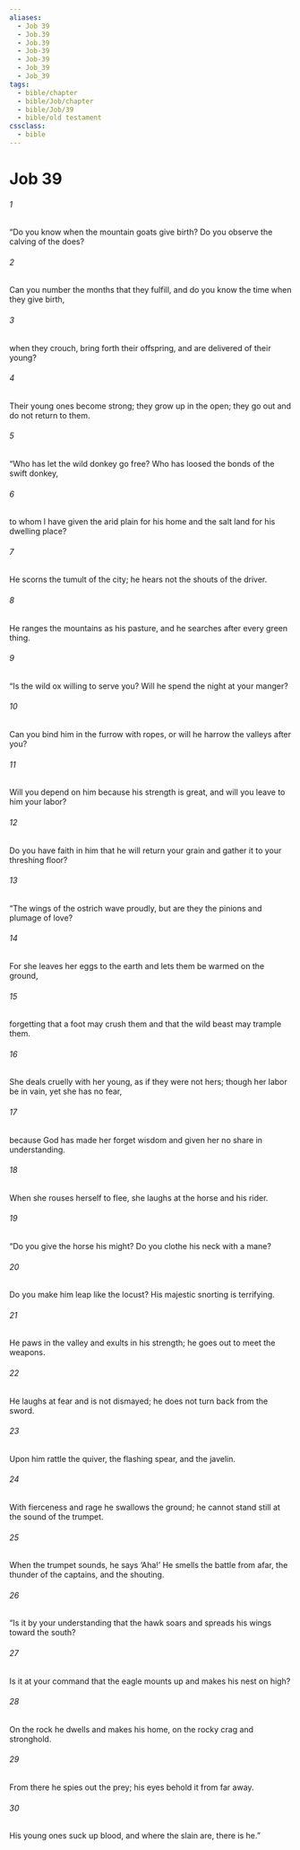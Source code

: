 ```yaml
---
aliases:
  - Job 39
  - Job.39
  - Job.39
  - Job-39
  - Job-39
  - Job_39
  - Job_39
tags:
  - bible/chapter
  - bible/Job/chapter
  - bible/Job/39
  - bible/old testament
cssclass:
  - bible
---
```


# Job 39

###### 1
“Do you know when the mountain goats give birth? Do you observe the calving of the does?
###### 2
Can you number the months that they fulfill, and do you know the time when they give birth,
###### 3
when they crouch, bring forth their offspring, and are delivered of their young?
###### 4
Their young ones become strong; they grow up in the open; they go out and do not return to them.
###### 5
“Who has let the wild donkey go free? Who has loosed the bonds of the swift donkey,
###### 6
to whom I have given the arid plain for his home and the salt land for his dwelling place?
###### 7
He scorns the tumult of the city; he hears not the shouts of the driver.
###### 8
He ranges the mountains as his pasture, and he searches after every green thing.
###### 9
“Is the wild ox willing to serve you? Will he spend the night at your manger?
###### 10
Can you bind him in the furrow with ropes, or will he harrow the valleys after you?
###### 11
Will you depend on him because his strength is great, and will you leave to him your labor?
###### 12
Do you have faith in him that he will return your grain and gather it to your threshing floor?
###### 13
“The wings of the ostrich wave proudly, but are they the pinions and plumage of love?
###### 14
For she leaves her eggs to the earth and lets them be warmed on the ground,
###### 15
forgetting that a foot may crush them and that the wild beast may trample them.
###### 16
She deals cruelly with her young, as if they were not hers; though her labor be in vain, yet she has no fear,
###### 17
because God has made her forget wisdom and given her no share in understanding.
###### 18
When she rouses herself to flee, she laughs at the horse and his rider.
###### 19
“Do you give the horse his might? Do you clothe his neck with a mane?
###### 20
Do you make him leap like the locust? His majestic snorting is terrifying.
###### 21
He paws in the valley and exults in his strength; he goes out to meet the weapons.
###### 22
He laughs at fear and is not dismayed; he does not turn back from the sword.
###### 23
Upon him rattle the quiver, the flashing spear, and the javelin.
###### 24
With fierceness and rage he swallows the ground; he cannot stand still at the sound of the trumpet.
###### 25
When the trumpet sounds, he says ‘Aha!’ He smells the battle from afar, the thunder of the captains, and the shouting.
###### 26
“Is it by your understanding that the hawk soars and spreads his wings toward the south?
###### 27
Is it at your command that the eagle mounts up and makes his nest on high?
###### 28
On the rock he dwells and makes his home, on the rocky crag and stronghold.
###### 29
From there he spies out the prey; his eyes behold it from far away.
###### 30
His young ones suck up blood, and where the slain are, there is he.”


